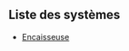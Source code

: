 ## Liste des systèmes

- [Encaisseuse](http://github.com/jv-maintenance/systemes/systemes/encaisseuse.html)